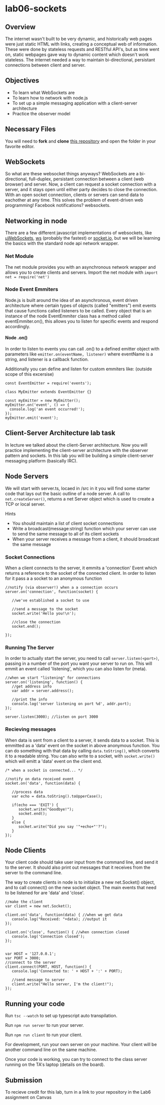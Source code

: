 # lab06-sockets

## Overview
The internet wasn't built to be very dynamic, and historically web pages were just static HTML with links, creating a conceptual web of information. These were done by stateless requests and RESTful API's, but as time went on, static webpages gave way to dynamic content which doesn't work stateless. The internet needed a way to maintain bi-directional, persistant connections between client and server.

## Objectives
* To learn what WebSockets are
* To learn how to network with node.js
* To set up a simple messaging application with a client-server architecture
* Practice the observer model

## Necessary Files
You will need to **fork** and **clone** [this repository](https://github.com/info498e-w17/lab06-sockets) and open the folder in your favorite editor.

## WebSockets
So what are these websocket things anyways?
WebSockets are a bi-directional, full-duplex, persistant connection between a client (web browser) and server. Now, a client can request a socket connection with a server, and it stays open until either party decides to close the connection. With an open socket connection, clients or servers can send data to eachother at any time. This solves the problem of event-driven web programming! Facebook notifications? websockets.

## Networking in node
There are a few different javascript implementations of websockets, like [µWebSockets](https://github.com/uWebSockets/uWebSockets), [ws](https://github.com/websockets/ws) (probably the fastest) or [socket.io](https://github.com/socketio/socket.io), but we will be learning the basics with the standard node api network wrapper.

### Net Module
The net module provides you with an asynchronous network wrapper and allows you to create clients and servers.
Import the net module with `import net = require('net')`

### Node Event Emmiters
Node.js is built around the idea of an asynchronous, event driven architecture where certain types of objects (called "emitters") emit events that cause functions called listeners to be called. Every object that is an instance of the node EventEmmiter class has a method called eventEmmiter.on(), this allows you to listen for specific events and respond accordingly.

#### Node .on()
In order to listen to events you can call .on() to a defined emitter object with parameters like `emitter.on(eventName, listener)` where eventName is a string, and listener is a callback function.

Additionally you can define and listen for custom emmiters like: (outside scope of this excersise)
```
const EventEmitter = require('events');

class MyEmitter extends EventEmitter {}

const myEmitter = new MyEmitter();
myEmitter.on('event', () => {
  console.log('an event occurred!');
});
myEmitter.emit('event');

```
## Client-Server Architecture lab task
In lecture we talked about the client-Server architecture. Now you will practice implementing the client-server architecture with the observer pattern and sockets.
In this lab you will be building a simple client-server messaging platform (basically IRC).


## Node Servers
We will start with server.ts, locaed in /src in it you will find some starter code that lays out the basic outline of a node server.
A call to `net.createServer()`, returns a net Server object which is used to create a TCP or local server.

Hints

* You should maintain a list of client socket connections
* Write a broadcast(message:string) function which your server can use to send the same message to all of its client sockets
* When your server receives a message from a client, it should broadcast the same message

### Socket Connections
When a client connects to the server, it emmits a 'connection' Event which returns a reference to the socket of the connected client. In order to listen for it pass a a socket to an anonymous function
```
//notify (via observer!) when a a connection occurs
server.on('connection', function(socket) {

   //we've established a socket to use

   //send a message to the socket
   socket.write('Hello you!\n');

   //close the connection
   socket.end();

});
```

### Running The Server
In order to actually start the server, you need to call `server.listen(<port>)`, passing in a number of the port you want your server to run on.
This will emmit an event called 'listening', which you can also listen for (meta).

```                          
//when we start "listening" for connections
server.on('listening', function() {
   //get address info
   var addr = server.address();

   //print the info
   console.log('server listening on port %d', addr.port);
});

server.listen(3000); //listen on port 3000
```

### Recieving messages
When data is sent from a client to a server, it sends data to a socket. This is emmitted as a 'data' event on the socket in above anonymous function. You can do something with that data by calling `data.toString()`, which converts it to a readable string.
You can also write to a socket, with `socket.write()` which will emitt a 'data' event on the client end.
```
/* when a socket is connected... */

//notify on data received event
socket.on('data', function(data) {

   //process data
   var echo = data.toString().toUpperCase();

   if(echo === 'EXIT') {
      socket.write("Goodbye!");
      socket.end();
   }
   else {
      socket.write("Did you say '"+echo+"'?");
   }
});
```

## Node Clients

Your client code should take user input from the command line, and send it to the server.
It should also print out messages that it receives from the server to the command line.

The way to create clients in node is to initialize a new net.Socket() object, and to call connect() on the new socket object. The main events that need to be listened for are 'data' and 'close'.
```
//make the client
var client = new net.Socket();

client.on('data', function(data) { //when we get data
   console.log("Received: "+data); //output it
});

client.on('close', function() { //when connection closed
   console.log('Connection closed');
});


var HOST = '127.0.0.1';
var PORT = 3000;
//connect to the server
client.connect(PORT, HOST, function() {
   console.log('Connected to: ' + HOST + ':' + PORT);

   //send message to server
   client.write("Hello server, I'm the client!");
});
```

## Running your code

Run `tsc --watch` to set up typescript auto transpilation.

Run `npm run server` to run your server.

Run `npm run client` to run your client.

For development, run your own server on your machine. Your client will be another command line on the same machine.

Once your code is working, you can try to connect to the class server running on the TA's laptop (details on the board).

## Submission
To recieve credit for this lab, turn in a link to your repository in the Lab6 assignment on Canvas
